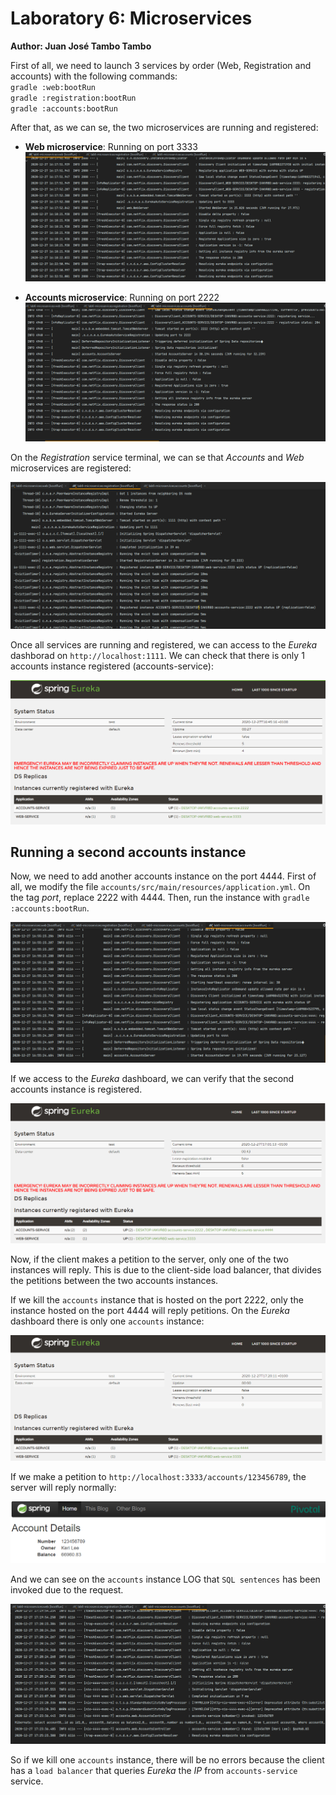# Laboratory 6: Microservices
**Author: Juan José Tambo Tambo**

First of all, we need to launch 3 services by order (Web, Registration and accounts) with the following commands:<br>
`gradle :web:bootRun`<br>
`gradle :registration:bootRun`<br>
`gradle :accounts:bootRun`<br>

After that, as we can se, the two microservices are running and registered:

* **Web microservice**: Running on port 3333<br>
![web microservice](images/web-registration.png)

* **Accounts microservice**: Running on port 2222<br>
![accounts microservice](images/accounts-registration.png)

On the _Registration_ service terminal, we can se that _Accounts_ and _Web_ microservices are registered:<br>

![registration service](images/registration-service.png)

Once all services are running and registered, we can access to the _Eureka_ dashborad on `http://localhost:1111`. We can
check that there is only 1 accounts instance registered (accounts-service):

![Eureka dashboard](images/eureka-dashboard.png)

## Running a second accounts instance
Now, we need to add another accounts instance on the port 4444. First of all, we modify the file 
`accounts/src/main/resources/application.yml`. On the tag _port_, replace 2222 with 4444. Then, run the instance with 
`gradle :accounts:bootRun`.

![Second accounts instance](images/accounts-registration-v2.png)

If we access to the _Eureka_ dashboard, we can verify that the second accounts instance is registered.

![Eureka dashboard with 2 accounts instances](images/eureka-dashboard-2accounts.png)

Now, if the client makes a petition to the server, only one of the two instances will reply. This is due to the 
client-side load balancer, that divides the petitions between the two accounts instances.<br>

If we kill the `accounts` instance that is hosted on the port 2222, only the instance hosted on the port 4444 will reply
petitions. On the _Eureka_ dashboard there is only one `accounts` instance:

![Eureka dashboard with 1 accounts instances](images/eureka-dashboard-1accounts.png)

If we make a petition to `http://localhost:3333/accounts/123456789`, the server will reply normally:

![Accounts reply](images/accounts-reply.png)

And we can see on the `accounts` instance LOG that `SQL sentences` has been invoked due to the request.

![Accounts reply log](images/sql-sentences.png)

So if we kill one `accounts` instance, there will be no errors because the client has a `load balancer` that 
queries _Eureka_ the _IP_ from `accounts-service` service.


